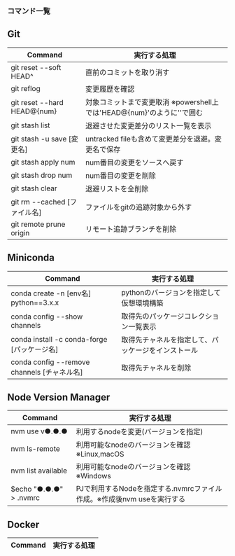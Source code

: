 ### コマンド一覧

## Git
| Command                     | 実行する処理                                                          |
| --------------------------  | -------------------------------------------------------------------- | 
| git reset --soft HEAD^      | 直前のコミットを取り消す                                               |
| git reflog                  | 変更履歴を確認                                                        |
| git reset --hard HEAD@{num} | 対象コミットまで変更取消 ※powershell上では'HEAD@{num}'のように''で囲む  |
| git stash list              | 退避させた変更差分のリスト一覧を表示                                    |
| git stash -u save [変更名]　 | untracked fileも含めて変更差分を退避。変更名で保存                      |
| git stash apply num         | num番目の変更をソースへ戻す                                            |
| git stash drop num          | num番目の変更を削除                                                   |
| git stash clear             | 退避リストを全削除                                                    |
| git rm --cached [ファイル名] | ファイルをgitの追跡対象から外す                                        |
| git remote prune origin     | リモート追跡ブランチを削除                                             |

## Miniconda
| Command                     | 実行する処理                                                          |
| --------------------------  | -------------------------------------------------------------------- | 
| conda create -n [env名] python==3.x.x      | pythonのバージョンを指定して仮想環境構築                  |
| conda config --show channels               | 取得先のパッケージコレクション一覧表示                    |
| conda install -c conda-forge [パッケージ名]  | 取得先チャネルを指定して、パッケージをインストール         |
| conda config --remove channels [チャネル名] | 取得先チャネルを削除                                    |

## Node Version Manager
| Command                     | 実行する処理                                                          |
| --------------------------  | -------------------------------------------------------------------- | 
| nvm use v●.●.●              | 利用するnodeを変更(バージョンを指定)                                    |
| nvm ls-remote               | 利用可能なnodeのバージョンを確認 ※Linux,macOS                          |
| nvm list available          | 利用可能なnodeのバージョンを確認 ※Windows    　                        |
| $echo "●.●.●" > .nvmrc     | PJで利用するNodeを指定する.nvmrcファイル作成。※作成後nvm useを実行する   |

## Docker
| Command                     | 実行する処理                                                          |
| --------------------------  | -------------------------------------------------------------------- | 


